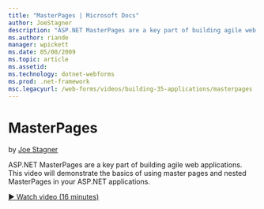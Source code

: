 ```yaml
---
title: "MasterPages | Microsoft Docs"
author: JoeStagner
description: "ASP.NET MasterPages are a key part of building agile web applications. This video will demonstrate the basics of using master pages and nested MasterPages in..."
ms.author: riande
manager: wpickett
ms.date: 05/08/2009
ms.topic: article
ms.assetid: 
ms.technology: dotnet-webforms
ms.prod: .net-framework
msc.legacyurl: /web-forms/videos/building-35-applications/masterpages
---
```

MasterPages
====================
by [Joe Stagner](https://github.com/JoeStagner)

ASP.NET MasterPages are a key part of building agile web applications. This video will demonstrate the basics of using master pages and nested MasterPages in your ASP.NET applications.

[&#9654; Watch video (16 minutes)](https://channel9.msdn.com/Blogs/ASP-NET-Site-Videos/masterpages)
